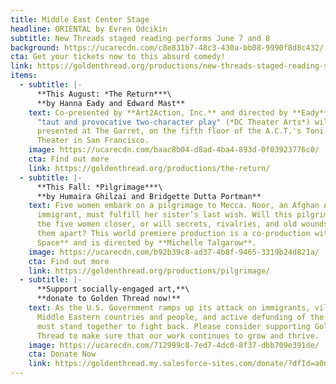 ```yaml
---
title: Middle East Center Stage
headline: ORIENTAL by Evren Odcikin
subtitle: New Threads staged reading performs June 7 and 8
background: https://ucarecdn.com/c8e831b7-48c3-430a-bb08-9990f8d8c432/
cta: Get your tickets now to this absurd comedy!
link: https://goldenthread.org/productions/new-threads-staged-reading-series-2025/
items:
  - subtitle: |-
      **This August: *T﻿he Return***\
      **by Hanna Eady and Edward Mast**
    text: C﻿o-presented by **Art2Action, Inc.** and directed by **E﻿ady**, this
      "taut and provocative two-character play" (*DC Theater Arts*) will be
      presented at The Garret, on the fifth floor of the A.C.T.'s Toni Rembe
      Theater in San Francisco.
    image: https://ucarecdn.com/baac8b04-d8ad-4ba4-893d-0f03923776c0/
    cta: Find out more
    link: https://goldenthread.org/productions/the-return/
  - subtitle: |-
      **T﻿his Fall: *Pilgrimage***\
      **b﻿y Humaira Ghilzai and Bridgette Dutta Portman**
    text: Five women embark on a pilgrimage to Mecca. Noor, an Afghan American
      immigrant, must fulfill her sister’s last wish. Will this pilgrimage bring
      the five women closer, or will secrets, rivalries, and old wounds tear
      them apart? T﻿his world premiere production is a co-production with **Z
      Space** and is directed by **Michelle Talgarow**.
    image: https://ucarecdn.com/b92b39c8-ad37-4b8f-9465-3319b24d821a/
    cta: Find out more
    link: https://goldenthread.org/productions/pilgrimage/
  - subtitle: |-
      **S﻿upport socially-engaged art,**\
      **d﻿onate to Golden Thread now!**
    text: A﻿s the U.S. Government ramps up its attack on immigrants, vilification of
      Middle Eastern countries and people, and a﻿ctive defunding of the Arts, we
      must stand together to fight back. Please consider supporting Golden
      Thread to make sure that our work continues to grow and thrive.
    image: https://ucarecdn.com/712999c8-7ed7-4dc0-8f37-dbb709e391de/
    cta: Donate Now
    link: https://goldenthread.my.salesforce-sites.com/donate/?dfId=a0n3Z00000tn4RsQAI
---
```

